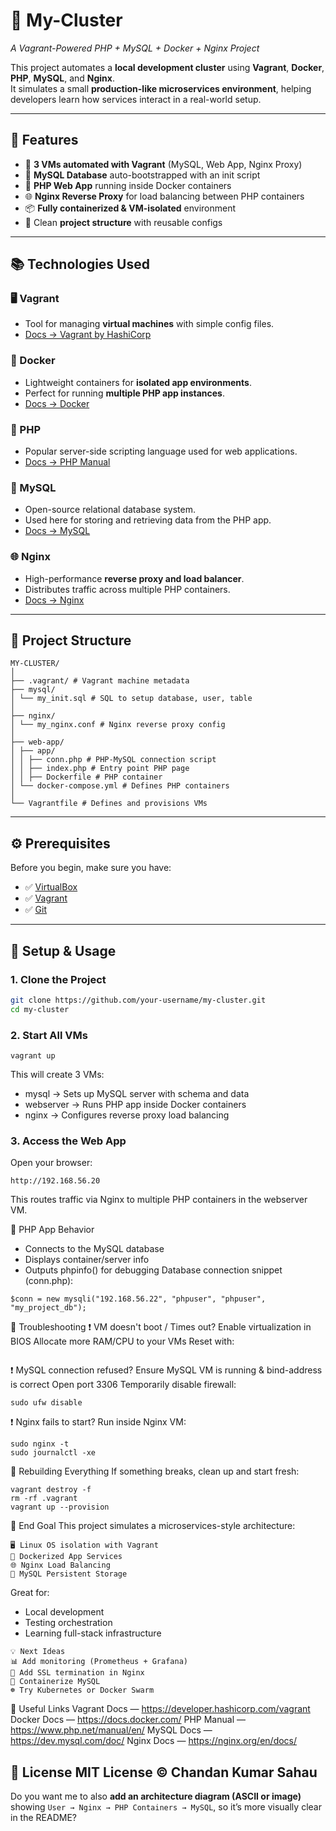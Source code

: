 # 🐘 My-Cluster  
*A Vagrant-Powered PHP + MySQL + Docker + Nginx Project*  

This project automates a **local development cluster** using **Vagrant**, **Docker**, **PHP**, **MySQL**, and **Nginx**.  
It simulates a small **production-like microservices environment**, helping developers learn how services interact in a real-world setup.  

---

## 🧩 Features  

- 🔧 **3 VMs automated with Vagrant** (MySQL, Web App, Nginx Proxy)  
- 🐬 **MySQL Database** auto-bootstrapped with an init script  
- 🐘 **PHP Web App** running inside Docker containers  
- 🌐 **Nginx Reverse Proxy** for load balancing between PHP containers  
- 📦 **Fully containerized & VM-isolated** environment  
- 📁 Clean **project structure** with reusable configs  

---

## 📚 Technologies Used  

### 🖥 Vagrant  
- Tool for managing **virtual machines** with simple config files.  
- [Docs → Vagrant by HashiCorp](https://developer.hashicorp.com/vagrant)  

### 🐳 Docker  
- Lightweight containers for **isolated app environments**.  
- Perfect for running **multiple PHP app instances**.  
- [Docs → Docker](https://docs.docker.com/)  

### 🐘 PHP  
- Popular server-side scripting language used for web applications.  
- [Docs → PHP Manual](https://www.php.net/manual/en/)  

### 🐬 MySQL  
- Open-source relational database system.  
- Used here for storing and retrieving data from the PHP app.  
- [Docs → MySQL](https://dev.mysql.com/doc/)  

### 🌐 Nginx  
- High-performance **reverse proxy and load balancer**.  
- Distributes traffic across multiple PHP containers.  
- [Docs → Nginx](https://nginx.org/en/docs/)  

---

## 📁 Project Structure  

```
MY-CLUSTER/
│
├── .vagrant/ # Vagrant machine metadata
├── mysql/
│ └── my_init.sql # SQL to setup database, user, table
│
├── nginx/
│ └── my_nginx.conf # Nginx reverse proxy config
│
├── web-app/
│ ├── app/
│ │ ├── conn.php # PHP-MySQL connection script
│ │ ├── index.php # Entry point PHP page
│ │ ├── Dockerfile # PHP container
│ └── docker-compose.yml # Defines PHP containers
│
└── Vagrantfile # Defines and provisions VMs
```

---

## ⚙️ Prerequisites  

Before you begin, make sure you have:  

- ✅ [VirtualBox](https://www.virtualbox.org/)  
- ✅ [Vagrant](https://developer.hashicorp.com/vagrant/downloads)  
- ✅ [Git](https://git-scm.com/downloads)  

---

## 🚀 Setup & Usage  

### 1. Clone the Project  
```bash
git clone https://github.com/your-username/my-cluster.git
cd my-cluster
```
### 2. Start All VMs
```
vagrant up
```
This will create 3 VMs:
- mysql → Sets up MySQL server with schema and data
- webserver → Runs PHP app inside Docker containers
- nginx → Configures reverse proxy load balancing
### 3. Access the Web App
Open your browser:
```
http://192.168.56.20
```
This routes traffic via Nginx to multiple PHP containers in the webserver VM.

📜 PHP App Behavior
- Connects to the MySQL database
- Displays container/server info
- Outputs phpinfo() for debugging
Database connection snippet (conn.php):
```
$conn = new mysqli("192.168.56.22", "phpuser", "phpuser", "my_project_db");
```

🐞 Troubleshooting
❗ VM doesn't boot / Times out?
Enable virtualization in BIOS
Allocate more RAM/CPU to your VMs
Reset with:
```vagrant destroy -f && vagrant up
```

❗ MySQL connection refused?
Ensure MySQL VM is running & bind-address is correct
Open port 3306
Temporarily disable firewall:
```
sudo ufw disable
```
❗ Nginx fails to start?
Run inside Nginx VM:
```
sudo nginx -t
sudo journalctl -xe
```
🔄 Rebuilding Everything
If something breaks, clean up and start fresh:
```
vagrant destroy -f
rm -rf .vagrant
vagrant up --provision
```

🎯 End Goal
This project simulates a microservices-style architecture:
```
🖥 Linux OS isolation with Vagrant
🐳 Dockerized App Services
🌐 Nginx Load Balancing
🐬 MySQL Persistent Storage
```
Great for:
- Local development
- Testing orchestration
- Learning full-stack infrastructure

```
💡 Next Ideas
📊 Add monitoring (Prometheus + Grafana)
🔐 Add SSL termination in Nginx
🐬 Containerize MySQL
☸️ Try Kubernetes or Docker Swarm
```

🔗 Useful Links
Vagrant Docs — https://developer.hashicorp.com/vagrant
Docker Docs — https://docs.docker.com/
PHP Manual — https://www.php.net/manual/en/
MySQL Docs — https://dev.mysql.com/doc/
Nginx Docs — https://nginx.org/en/docs/

📄 License
MIT License © Chandan Kumar Sahau
---
Do you want me to also **add an architecture diagram (ASCII or image)** showing `User → Nginx → PHP Containers → MySQL`, so it’s more visually clear in the README?



